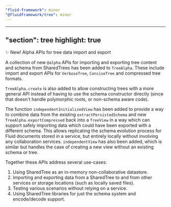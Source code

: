 ```yaml
---
"fluid-framework": minor
"@fluidframework/tree": minor
---
```

---
"section": tree
highlight: true
---

✨ New! Alpha APIs for tree data import and export

A collection of new `@alpha` APIs for importing and exporting tree content and schema from SharedTrees has been added to `TreeAlpha`.
These include import and export APIs for `VerboseTree`, `ConciseTree` and compressed tree formats.

`TreeAlpha.create` is also added to allow constructing trees with a more general API instead of having to use the schema constructor directly (since that doesn't handle polymorphic roots, or non-schema aware code).

The function `independentInitializedView` has been added to provide a way to combine data from the existing `extractPersistedSchema` and new `TreeAlpha.exportCompressed` back into a `TreeView` in a way which can support safely importing data which could have been exported with a different schema.
This allows replicating the schema evolution process for Fluid documents stored in a service, but entirely locally without involving any collaboration services.
`independentView` has also been added, which is similar but handles the case of creating a new view without an existing schema or tree.

Together these APIs address several use-cases:

1. Using SharedTree as an in-memory non-collaborative datastore.
2. Importing and exporting data from a SharedTree to and from other services or storage locations (such as locally saved files).
3. Testing various scenarios without relying on a service.
4. Using SharedTree libraries for just the schema system and encode/decode support.
